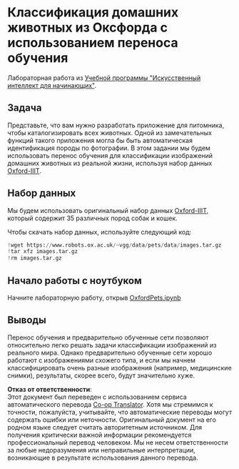 <!--
CO_OP_TRANSLATOR_METADATA:
{
  "original_hash": "7765935c35fcee69b9fe2d0cfd6963e2",
  "translation_date": "2025-08-26T06:44:12+00:00",
  "source_file": "lessons/4-ComputerVision/08-TransferLearning/lab/README.md",
  "language_code": "ru"
}
-->
# Классификация домашних животных из Оксфорда с использованием переноса обучения

Лабораторная работа из [Учебной программы "Искусственный интеллект для начинающих"](https://github.com/microsoft/ai-for-beginners).

## Задача

Представьте, что вам нужно разработать приложение для питомника, чтобы каталогизировать всех животных. Одной из замечательных функций такого приложения могла бы быть автоматическая идентификация породы по фотографии. В этом задании мы будем использовать перенос обучения для классификации изображений домашних животных из реальной жизни, используя набор данных [Oxford-IIIT](https://www.robots.ox.ac.uk/~vgg/data/pets/).

## Набор данных

Мы будем использовать оригинальный набор данных [Oxford-IIIT](https://www.robots.ox.ac.uk/~vgg/data/pets/), который содержит 35 различных пород собак и кошек.

Чтобы скачать набор данных, используйте следующий код:

```python
!wget https://www.robots.ox.ac.uk/~vgg/data/pets/data/images.tar.gz
!tar xfz images.tar.gz
!rm images.tar.gz
```

## Начало работы с ноутбуком

Начните лабораторную работу, открыв [OxfordPets.ipynb](../../../../../../lessons/4-ComputerVision/08-TransferLearning/lab/OxfordPets.ipynb)

## Выводы

Перенос обучения и предварительно обученные сети позволяют относительно легко решать задачи классификации изображений из реального мира. Однако предварительно обученные сети хорошо работают с изображениями схожего типа, и если мы начнем классифицировать очень разные изображения (например, медицинские снимки), результаты, скорее всего, будут значительно хуже.

**Отказ от ответственности**:  
Этот документ был переведен с использованием сервиса автоматического перевода [Co-op Translator](https://github.com/Azure/co-op-translator). Хотя мы стремимся к точности, пожалуйста, учитывайте, что автоматические переводы могут содержать ошибки или неточности. Оригинальный документ на его родном языке следует считать авторитетным источником. Для получения критически важной информации рекомендуется профессиональный перевод человеком. Мы не несем ответственности за любые недоразумения или неправильные интерпретации, возникающие в результате использования данного перевода.